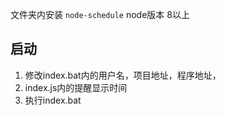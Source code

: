 文件夹内安装 `node-schedule`
node版本 8以上
## 启动
1. 修改index.bat内的用户名，项目地址，程序地址，
2. index.js内的提醒显示时间
3. 执行index.bat
